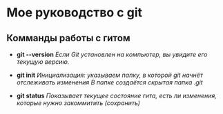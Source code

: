 # Мое руководство с git

## Комманды работы с гитом

* **git --version** *Если Git установлен на компьютер, вы увидите его текущую версию.*

* **git init**  *Инициализация: указываем папку, в которой
git начнёт отслеживать изменения
В папке создаётся скрытая папка .git*

* **git status** *Показывает текущее состояние гита, есть 
ли изменения, которые нужно закоммитить
(сохранить)*